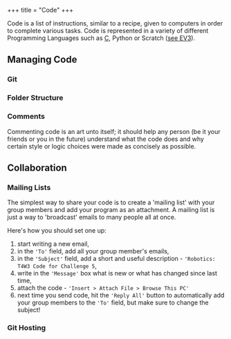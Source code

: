 +++
title = "Code"
+++

Code is a list of instructions, similar to a recipe, given to computers in order to complete various tasks.
Code is represented in a variety of different Programming Languages such as [C](@/wiki/cprog.md), Python or Scratch ([see EV3](@/wiki/ev3.md)).

## Managing Code

### Git

### Folder Structure

### Comments

Commenting code is an art unto itself; it should help any person (be it your friends or you in the future) understand what the code does and why certain style or logic choices were made as concisely as possible.

## Collaboration

### Mailing Lists

The simplest way to share your code is to create a 'mailing list' with your group members and add your program as an attachment. A mailing list is just a way to 'broadcast' emails to many people all at once.

Here's how you should set one up:

1. start writing a new email,
2. in the `'To'` field, add all your group member's emails,
3. in the `'Subject'` field, add a short and useful description - `'Robotics: T4W3 Code for Challenge 5`,
4. write in the `'Message'` box what is new or what has changed since last time,
5. attach the code - `'Insert > Attach File > Browse This PC'`
6. next time you send code, hit the `'Reply All'` button to automatically add your group members to the `'To'` field, but make sure to change the subject!

### Git Hosting
